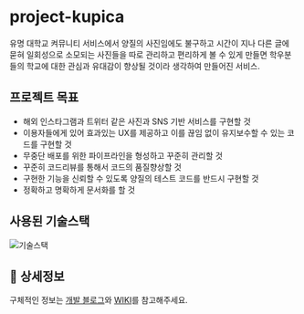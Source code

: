# project-kupica

유명 대학교 켜뮤니티 서비스에서 양질의 사진임에도 불구하고 시간이 지나 다른 글에 묻혀 일회성으로 소모되는 사진들을 따로 관리하고 편리하게 볼 수 있게 만들면 학우분들의 학교에 대한 관심과 유대감이 향상될 것이라 생각하여 만들어진 서비스.


## 프로젝트 목표

- 해외 인스타그램과 트위터 같은 사진과 SNS 기반 서비스를 구현할 것
- 이용자들에게 있어 효과있는 UX를 제공하고 이를 끊임 없이 유지보수할 수 있는 코드를 구현할 것
- 무중단 배포를 위한 파이프라인을 형성하고 꾸준히 관리할 것 
- 꾸준히 코드리뷰를 통해서 코드의 품질향상할 것
- 구현한 기능을 신뢰할 수 있도록 양질의 테스트 코드를 반드시 구현할 것
- 정확하고 명확하게 문서화를 할 것


## 사용된 기술스택

![기술스택](https://github.com/Unagi-zoso/project-kupica/assets/97292432/a0b3c70e-f6c3-4bc6-9a60-25b05dd9cd05)

## 🐳 상세정보
구체적인 정보는 [개발 블로그](https://unagi-zoso.tistory.com/)와 [WIKI](https://github.com/Unagi-zoso/project-kupica/wiki)를 참고해주세요. 